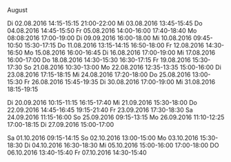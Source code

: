
August


Di 02.08.2016     14:15-15:15
                  21:00-22:00
Mi 03.08.2016     13:45-15:45
Do 04.08.2016     14:45-15:50
Fr 05.08.2016     14:00-16:00
                  17:40-18:40
Mo 08:08:2016     17:00-19:00
Di 09.09.2016     16:00-18.00
Mi 10.08.2016     09:45-10:50
                  15:30-17:15
Do 11.08.2016     13:15-14:15
                  16:50-18:00
Fr 12.08.2016     14:30-16:50
Mo 15.08.2016     16:00-16:45
Di 16.08.2016     17:00-19:00
Mi 17.08.2016     16:00-17:00
Do 18.08.2016     14:30-15:30
                  16:30-17:15
Fr 19.08.2016     15:30-17:30
So 21.08.2016     10:30-13:00
Mo 22.08.2016     12:35-13:35
                  15:00-16:00
Di 23.08.2016     17:15-18:15
Mi 24.08.2016     17:20-18:00
Do 25.08.2016     13:00-15:30
Fr 26.08.2016     15:45-19:35
Di 30.08.2016     17:00-19:00
Mi 31.08.2016     18:15-19:15

Di 20.09.2016     10:15-11:15
                  16:15-17:40
Mi 21.09.2016     15:30-18:00
Do 22.09.2016     14:45-16:45
                  19:15-21:40
Fr 23.09.2016     17:30-18:30
Sa 24.09.2016     11:15-16:00
So 25.09.2016     09:15-13:15
Mo 26.09.2016     11:10-12:25
                  17:00-18:15
Di 27.09.2016     15:00-17:00

Sa 01.10.2016     09:15-14:15
So 02.10.2016     13:00-15:00
Mo 03.10.2016     15:30-18:30
Di 04.10.2016     16:30-18:30
Mi 05.10.2016     15:00-16:00
                  17:00-18:00
DO 06.10.2016     13:40-15:40
Fr 07.10.2016     14:30-15:40

